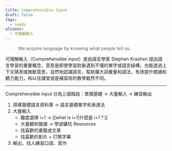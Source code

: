 ```yaml
---
title: Comprehensible Input
draft: false
tags:
  - seeds
aliases:
  - 可理解輸入
---
```


> We acquire language by knowing what people tell us.

可理解輸入（Comprehensible input）是由語言學家 Stephen Krashen 提出語言學習的重要概念，意思是即使學習對象遇到不懂的單字或語言結構，也能透過上下文猜測或推斷意思，自然地認識語言，幫助擴大詞彙量和語法，有效提升閱讀和聽力能力，和以往課堂或是補習班的教學截然不同。

---

Comprehensible input 分為三個階段：累積基礎 → 大量輸入 → 練習輸出

1. 搭建基礎語言資料庫 → 語言基礎單字和表達法
2. 大量輸入
	- 難度選擇 i+1 → [[what is i+1|什麼是 i+1？]]
	- 大量聽和閱讀 → 學習礦坑 Resources
	- 找喜歡的書籍或文章
	- 找喜歡的影片 + 打開字幕
3. 輸出，找人練習口語、寫作